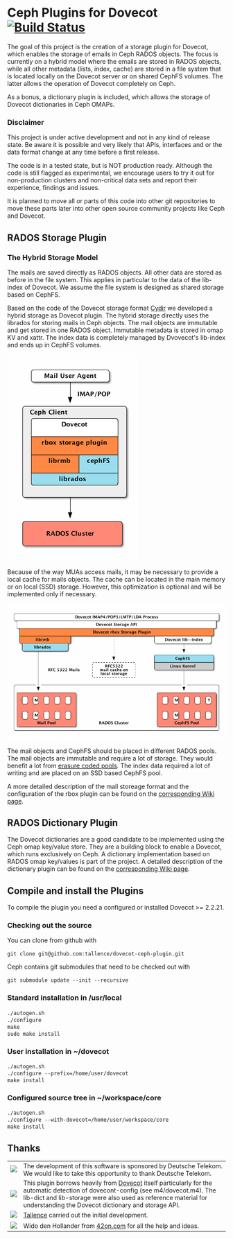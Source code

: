 Ceph Plugins for Dovecot  [![Build Status](https://travis-ci.org/ceph-dovecot/dovecot-ceph-plugin.svg?branch=travis)](https://travis-ci.org/ceph-dovecot/dovecot-ceph-plugin)
========================

The goal of this project is the creation of a storage plugin for Dovecot, which enables the storage of emails in Ceph RADOS objects. The focus is currently on a hybrid model where the emails are stored in RADOS objects, while all other metadata (lists, index, cache) are stored in a file system that is located locally on the Dovecot server or on shared CephFS volumes. The latter allows the operation of Dovecot completely on Ceph.

As a bonus, a dictionary plugin is included, which allows the storage of Dovecot dictionaries in Ceph OMAPs.

### Disclaimer

This project is under active development and not in any kind of release state. Be aware it is possible and very likely that APIs, interfaces and or the data format change at any time before a first release.

The code is in a tested state, but is NOT production ready. Although the code is still flagged as experimental, we encourage users to try it out for non-production clusters and non-critical data sets and report their experience, findings and issues.

It is planned to move all or parts of this code into other git repositories to move these parts later into other open source community projects like Ceph and Dovecot.

## RADOS Storage Plugin
### The Hybrid Storage Model

The mails are saved directly as RADOS objects. All other data are stored as before in the file system. This applies in particular to the data of the lib-index of Dovecot. We assume the file system is designed as shared storage based on CephFS.

Based on the code of the Dovecot storage format [Cydir](http://wiki.dovecot.org/MailboxFormat/Cydir) we developed a hybrid storage as Dovecot plugin. The hybrid storage directly uses the librados for storing mails in Ceph objects. The mail objects are immutable and get stored in one RADOS object.  Immutable metadata is stored in omap KV and xattr. The index data is completely managed by Dvovecot's lib-index and ends up in CephFS volumes.

![Overview](doc/images/librmb-dovecot.png)

Because of the way MUAs access mails, it may be necessary to provide a local cache for mails objects. The cache can be located in the main memory or on local (SSD) storage. However, this optimization is optional and will be implemented only if necessary.

![Overview](doc/images/dovecot-ceph-hybrid-libindex-rmb-cache.png)

The mail objects and CephFS should be placed in different RADOS pools. The mail objects are immutable and require a lot of storage. They would benefit a lot from [erasure coded pools](http://docs.ceph.com/doc/master/architecture/#erasure-coding). The index data required a lot of writing and are placed on an SSD based CephFS pool.

A more detailed description of the mail storeage format and the configuration of the rbox plugin can be found on the [corresponding Wiki page](https://github.com/ceph-dovecot/dovecot-ceph-plugin/wiki/RADOS-Storage-Plugin).  

## RADOS Dictionary Plugin

The Dovecot dictionaries are a good candidate to be implemented using the Ceph omap key/value store. They are a building block to enable a Dovecot, which runs exclusively on Ceph. A dictionary implementation based on RADOS omap key/values is part of the project. A  detailed description of the dictionary plugin can be found on the [corresponding Wiki page](https://github.com/ceph-dovecot/dovecot-ceph-plugin/wiki/RADOS-Dictionary-Plugin).  


## Compile and install the Plugins

To compile the plugin you need a configured or installed Dovecot >= 2.2.21.

### Checking out the source

You can clone from github with

	git clone git@github.com:tallence/dovecot-ceph-plugin.git

Ceph contains git submodules that need to be checked out with

	git submodule update --init --recursive

### Standard installation in /usr/local

    ./autogen.sh
    ./configure
    make
    sudo make install

### User installation in ~/dovecot

    ./autogen.sh
    ./configure --prefix=/home/user/dovecot 
    make install

### Configured source tree in ~/workspace/core

    ./autogen.sh
    ./configure --with-dovecot=/home/user/workspace/core
    make install

## Thanks

<table border="0">
  <tr>
    <td><img src="https://upload.wikimedia.org/wikipedia/commons/2/2e/Telekom_Logo_2013.svg"</td>
    <td>The development of this software is sponsored by Deutsche Telekom. We would like to take this opportunity to thank Deutsche Telekom.</td>
  </tr>
  <tr>
    <td><img src="https://upload.wikimedia.org/wikipedia/commons/3/37/Dovecot-logo.png"</td>
    <td>This plugin borrows heavily from <a href="https://github.com/dovecot/core/">Dovecot</a> itself particularly for the automatic detection of dovecont-config (see m4/dovecot.m4). The lib-dict and lib-storage were also used as reference material for understanding the Dovecot dictionary and storage API.</td>
  </tr>
  <tr>
    <td><img src="https://www.tallence.com/fileadmin/user_upload/content/Mailing/tallence_logo-email.png"</td>
    <td><a href="https://www.tallence.com/">Tallence</a> carried out the initial development.</td>
  </tr>
  <tr>
    <td><img src="https://avatars1.githubusercontent.com/u/20288092?v=4&s=100"</td>
    <td>Wido den Hollander from <a href="http://www.42on.com">42on.com</a> for all the help and ideas.</td>
  </tr>
</table>
